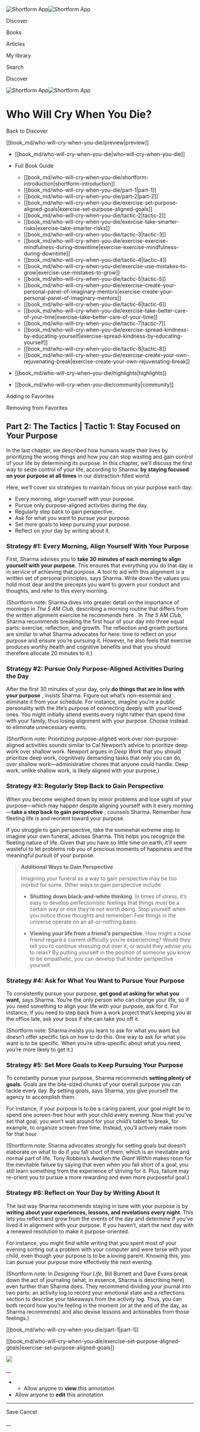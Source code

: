 ![Shortform App](/img/logo.36a2399e.svg)![Shortform App](/img/logo-dark.70c1b072.svg)

Discover

Books

Articles

My library

Search

Discover

![Shortform App](/img/logo.36a2399e.svg)![Shortform App](/img/logo-dark.70c1b072.svg)

# Who Will Cry When You Die?

Back to Discover

[[book_md/who-will-cry-when-you-die/preview|preview]]

  * [[book_md/who-will-cry-when-you-die|who-will-cry-when-you-die]]
  * Full Book Guide

    * [[book_md/who-will-cry-when-you-die/shortform-introduction|shortform-introduction]]
    * [[book_md/who-will-cry-when-you-die/part-1|part-1]]
    * [[book_md/who-will-cry-when-you-die/part-2|part-2]]
    * [[book_md/who-will-cry-when-you-die/exercise-set-purpose-aligned-goals|exercise-set-purpose-aligned-goals]]
    * [[book_md/who-will-cry-when-you-die/tactic-2|tactic-2]]
    * [[book_md/who-will-cry-when-you-die/exercise-take-smarter-risks|exercise-take-smarter-risks]]
    * [[book_md/who-will-cry-when-you-die/tactic-3|tactic-3]]
    * [[book_md/who-will-cry-when-you-die/exercise-exercise-mindfulness-during-downtime|exercise-exercise-mindfulness-during-downtime]]
    * [[book_md/who-will-cry-when-you-die/tactic-4|tactic-4]]
    * [[book_md/who-will-cry-when-you-die/exercise-use-mistakes-to-grow|exercise-use-mistakes-to-grow]]
    * [[book_md/who-will-cry-when-you-die/tactic-5|tactic-5]]
    * [[book_md/who-will-cry-when-you-die/exercise-create-your-personal-panel-of-imaginary-mentors|exercise-create-your-personal-panel-of-imaginary-mentors]]
    * [[book_md/who-will-cry-when-you-die/tactic-6|tactic-6]]
    * [[book_md/who-will-cry-when-you-die/exercise-take-better-care-of-your-time|exercise-take-better-care-of-your-time]]
    * [[book_md/who-will-cry-when-you-die/tactic-7|tactic-7]]
    * [[book_md/who-will-cry-when-you-die/exercise-spread-kindness-by-educating-yourself|exercise-spread-kindness-by-educating-yourself]]
    * [[book_md/who-will-cry-when-you-die/tactic-8|tactic-8]]
    * [[book_md/who-will-cry-when-you-die/exercise-create-your-own-rejuvenating-break|exercise-create-your-own-rejuvenating-break]]
  * [[book_md/who-will-cry-when-you-die/highlights|highlights]]
  * [[book_md/who-will-cry-when-you-die/community|community]]



Adding to Favorites 

Removing from Favorites 

## Part 2: The Tactics | Tactic 1: Stay Focused on Your Purpose

In the last chapter, we described how humans waste their lives by prioritizing the wrong things and how _you_ can stop wasting and gain control of your life by determining its purpose. In this chapter, we’ll discuss the first way to seize control of your life, according to Sharma: **by staying focused on your purpose at all times** in our distraction-filled world.

Here, we’ll cover six strategies to maintain focus on your purpose each day:

  * Every morning, align yourself with your purpose.
  * Pursue only purpose-aligned activities during the day.
  * Regularly step back to gain perspective.
  * Ask for what you want to pursue your purpose.
  * Set more goals to keep pursuing your purpose.
  * Reflect on your day by writing about it.



### Strategy #1: Every Morning, Align Yourself With Your Purpose

First, Sharma advises you to **take 30 minutes of each morning to align yourself with your purpose**. This ensures that everything you do that day is in service of achieving that purpose. A tool to aid with this alignment is a written set of personal principles, says Sharma. Write down the values you hold most dear and the precepts you want to govern your conduct and thoughts, and refer to this every morning.

(Shortform note: Sharma dives into greater detail on the importance of mornings in _The 5 AM Club,_ describing a morning routine that differs from the written alignment exercise he recommends here _._ In _The 5 AM Club,_ Sharma recommends breaking the first hour of your day into three equal parts: exercise, reflection, and growth. The reflection and growth portions are similar to what Sharma advocates for here: time to reflect on your purpose and ensure you’re pursuing it. However, he also feels that exercise produces worthy health and cognitive benefits and that you should therefore allocate 20 minutes to it.)

### Strategy #2: Pursue Only Purpose-Aligned Activities During the Day

After the first 30 minutes of your day, only **do things that are in line with your purpose** , insists Sharma. Figure out what’s non-essential and eliminate it from your schedule. For instance, imagine you’re a public personality with the life’s purpose of connecting deeply with your loved ones. You might initially attend events every night rather than spend time with your family, thus losing alignment with your purpose. Choose instead to eliminate unnecessary events.

(Shortform note: Prioritizing purpose-aligned work over non-purpose-aligned activities sounds similar to Cal Newport’s advice to prioritize deep work over shallow work. Newport argues in _Deep Work_ that you should prioritize deep work, cognitively demanding tasks that only you can do, over shallow work—administrative chores that anyone could handle. Deep work, unlike shallow work, is likely aligned with your purpose.)

### Strategy #3: Regularly Step Back to Gain Perspective

When you become weighed down by minor problems and lose sight of your purpose—which may happen despite aligning yourself with it every morning—**take a step back to gain perspective** , counsels Sharma. Remember how fleeting life is and reorient toward your purpose.

If you struggle to gain perspective, take the somewhat extreme step to imagine your own funeral, advises Sharma. This helps you recognize the fleeting nature of life. Given that you have so little time on earth, it’ll seem wasteful to let problems rob you of precious moments of happiness and the meaningful pursuit of your purpose.

> **Additional Ways to Gain Perspective**
> 
> Imagining your funeral as a way to gain perspective may be too morbid for some. Other ways to gain perspective include:
> 
>   * **Shutting down black-and-white thinking**. In times of stress, it’s easy to develop perfectionistic feelings that things _must_ be a certain way or else they’re not worth doing. Stop yourself when you notice those thoughts and remember: Few things in the universe operate on an all-or-nothing basis.
> 
>   * **Viewing your life from a friend’s perspective.** How might a close friend regard a current difficulty you’re experiencing? Would they tell you to continue stressing out over it, or would they advise you to relax? By putting yourself in the position of someone you know to be empathetic, you can develop that kinder perspective yourself.
> 
> 


### Strategy #4: Ask for What You Want to Pursue Your Purpose

To consistently pursue your purpose, **get good at asking for what you want,** says Sharma. You’re the only person who can change your life, so if you need something to align your life with your purpose, ask for it. For instance, if you need to step back from a work project that’s keeping you at the office late, ask your boss if she can take you off it.

(Shortform note: Sharma insists you learn to ask for what you want but doesn’t offer specific tips on how to do this. One way to ask for what you want is to be specific. When you’re ultra-specific about what you need, you’re more likely to get it.)

### Strategy #5: Set More Goals to Keep Pursuing Your Purpose

To constantly pursue your purpose, Sharma recommends **setting plenty of goals.** Goals are the bite-sized chunks of your overall purpose you can tackle every day. By setting goals, says Sharma, you give yourself the agency to accomplish them.

For instance, if your purpose is to be a caring parent, your goal might be to spend one screen-free hour with your child every evening. Now that you’ve set that goal, you won’t wait around for your child’s tablet to break, for example, to organize screen-free time. Instead, you’ll actively make room for that hour.

(Shortform note: Sharma advocates strongly for setting goals but doesn’t elaborate on what to do if you fall short of them, which is an inevitable and normal part of life. Tony Robbins’s _Awaken the Giant Within_ makes room for the inevitable failure by saying that even when you fall short of a goal, you still learn something from the experience of striving for it. Plus, failure may re-orient you to pursue a more rewarding and even more purposeful goal.)

### Strategy #6: Reflect on Your Day by Writing About It

The last way Sharma recommends staying in tune with your purpose is by **writing about your experiences, lessons, and revelations every night**. This lets you reflect and grow from the events of the day and determine if you’ve lived it in alignment with your purpose. If you haven’t, start the next day with a renewed resolution to make it purpose-oriented.

For instance, you might find while writing that you spent most of your evening sorting out a problem with your computer and were terse with your child, even though your purpose is to be a loving parent. Knowing this, you can pursue your purpose more effectively the next evening.

(Shortform note: In _Designing Your Life,_ Bill Burnett and Dave Evans break down the act of journaling (what, in essence, Sharma is describing here) even further than Sharma does. They recommend dividing your journal into two parts: an activity log to record your emotional state and a reflections section to describe your takeaways from the activity log. Thus, you can both record how you’re feeling in the moment (or at the end of the day, as Sharma recommends) and also devise lessons and actionables from those feelings.)

[[book_md/who-will-cry-when-you-die/part-1|part-1]]

[[book_md/who-will-cry-when-you-die/exercise-set-purpose-aligned-goals|exercise-set-purpose-aligned-goals]]

![](https://bat.bing.com/action/0?ti=56018282&Ver=2&mid=8b058cbd-bb5a-4bfb-9c5c-6c5b98b66699&sid=72e6e650642c11eeb2dd2161d176fe8d&vid=72e70890642c11eeb72d79fe7b6df2c6&vids=0&msclkid=N&pi=0&lg=en-US&sw=800&sh=600&sc=24&nwd=1&tl=Shortform%20%7C%20Book&p=https%3A%2F%2Fwww.shortform.com%2Fapp%2Fbook%2Fwho-will-cry-when-you-die%2Fpart-2&r=&lt=1083&evt=pageLoad&sv=1&rn=793842)

__

  *   * Allow anyone to **view** this annotation
  * Allow anyone to **edit** this annotation



* * *

Save Cancel

__



